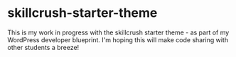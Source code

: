 skillcrush-starter-theme
========================
This is my work in progress with the skillcrush starter theme - as part of my WordPress developer blueprint.
I'm hoping this will make code sharing with other students a breeze!

